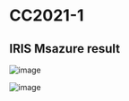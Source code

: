 # CC2021-1
## IRIS Msazure result

![image](https://user-images.githubusercontent.com/74414773/115009336-29272f80-9ee7-11eb-9dca-79141da39568.png)


![image](https://user-images.githubusercontent.com/74414773/115009193-fd0bae80-9ee6-11eb-84c0-b425cc29bf63.png)
